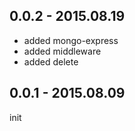 
## 0.0.2 - 2015.08.19

- added mongo-express
- added middleware
- added delete


## 0.0.1 - 2015.08.09

init
